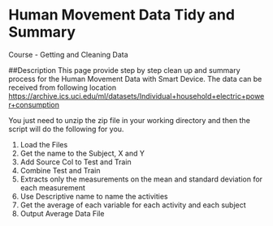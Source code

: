 # Human Movement Data Tidy and Summary
Course - Getting and Cleaning Data

##Description
This page provide step by step clean up and summary process for the Human Movement Data with Smart Device.
The data can be received from following location
https://archive.ics.uci.edu/ml/datasets/Individual+household+electric+power+consumption

You just need to unzip the zip file in your working directory and then the script will do the following for you.

1. Load the Files
2. Get the name to the Subject, X and Y
3. Add Source Col to Test and Train
4. Combine Test and Train
5. Extracts only the measurements on the mean and standard deviation for each measurement
6. Use Descriptive name to name the activities
7. Get the average of each variable for each activity and each subject
8. Output Average Data File